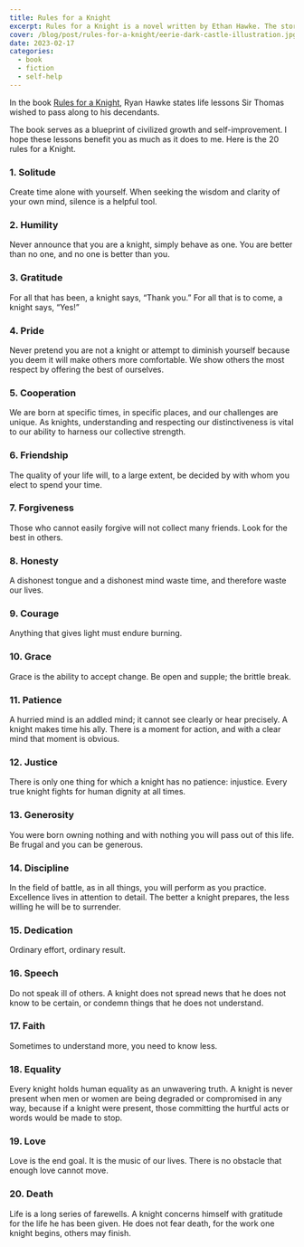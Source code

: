 ```yaml
---
title: Rules for a Knight
excerpt: Rules for a Knight is a novel written by Ethan Hawke. The story offers life lessons from Sir Thomas Lemuel Hawke, to his children
cover: /blog/post/rules-for-a-knight/eerie-dark-castle-illustration.jpg
date: 2023-02-17
categories:
  - book
  - fiction
  - self-help
---
```


In the book [Rules for a Knight](https://en.wikipedia.org/wiki/Rules_for_a_Knight), Ryan Hawke
states life lessons Sir Thomas wished to pass along to his decendants.

The book serves as a blueprint of civilized growth and self-improvement. I hope these lessons
benefit you as much as it does to me. Here is the 20 rules for a Knight.

### 1. Solitude

Create time alone with yourself. When seeking the wisdom and clarity of your own mind, silence is a helpful tool.

### 2. Humility

Never announce that you are a knight, simply behave as one. You are better than no one, and no one is better than you.

### 3. Gratitude

For all that has been, a knight says, “Thank you.” For all that is to come, a knight says, “Yes!”

### 4. Pride

Never pretend you are not a knight or attempt to diminish yourself because you deem it will make others more comfortable.
We show others the most respect by offering the best of ourselves.

### 5. Cooperation

We are born at specific times, in specific places, and our challenges are unique.
As knights, understanding and respecting our distinctiveness is vital to our ability to harness our collective strength.

### 6. Friendship

The quality of your life will, to a large extent, be decided by with whom you elect to spend your time.

### 7. Forgiveness

Those who cannot easily forgive will not collect many friends. Look for the best in others.

### 8. Honesty

A dishonest tongue and a dishonest mind waste time, and therefore waste our lives.

### 9. Courage

Anything that gives light must endure burning.

### 10. Grace

Grace is the ability to accept change. Be open and supple; the brittle break.

### 11. Patience

A hurried mind is an addled mind; it cannot see clearly or hear precisely.
A knight makes time his ally. There is a moment for action, and with a clear mind that moment is obvious.

### 12. Justice

There is only one thing for which a knight has no patience: injustice. Every true knight fights for human dignity at all times.

### 13. Generosity

You were born owning nothing and with nothing you will pass out of this life. Be frugal and you can be generous.

### 14. Discipline

In the field of battle, as in all things, you will perform as you practice.
Excellence lives in attention to detail.
The better a knight prepares, the less willing he will be to surrender.

### 15. Dedication

Ordinary effort, ordinary result.

### 16. Speech

Do not speak ill of others. 
A knight does not spread news that he does not know to be certain, or condemn things that he does not understand.

### 17. Faith

Sometimes to understand more, you need to know less.

### 18. Equality

Every knight holds human equality as an unwavering truth.
A knight is never present when men or women are being degraded or compromised in any way,
because if a knight were present, those committing the hurtful acts or words would be made to stop.

### 19. Love

Love is the end goal. It is the music of our lives. There is no obstacle that enough love cannot move.

### 20. Death

Life is a long series of farewells. A knight concerns himself with gratitude for the life he has been given.
He does not fear death, for the work one knight begins, others may finish.
